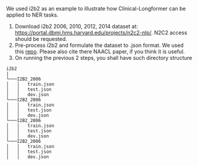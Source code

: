 We used i2b2 as an example to illustrate how Clinical-Longformer can be applied to NER tasks.
1. Download i2b2 2006, 2010, 2012, 2014 dataset at: https://portal.dbmi.hms.harvard.edu/projects/n2c2-nlp/. N2C2 access should be requested.
2. Pre-process i2b2 and formulate the dataset to .json format. We used this [repo](https://github.com/EmilyAlsentzer/clinicalBERT/tree/master/downstream_tasks/i2b2_preprocessing). Please also cite there NAACL paper, if you think it is useful.
3. On running the previous 2 steps, you shall have such directory structure
```
i2b2  
|
└───I2B2_2006
│   │   train.json
│   │   test.json
│   │   dev.json
└───I2B2_2006
│   │   train.json
│   │   test.json
│   │   dev.json
└───I2B2_2006
│   │   train.json
│   │   test.json
│   │   dev.json
└───I2B2_2006
│   │   train.json
│   │   test.json
│   │   dev.json
``` 
